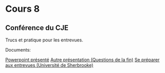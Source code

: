 # Cours 8 
<h2>Conférence du CJE</h2>
<p>Trucs et pratique pour les entrevues.</p>

<p>Documents:</p>
<a href="https://cmontmorency365-my.sharepoint.com/:p:/g/personal/lora_boisvert_cmontmorency_qc_ca/EYSF6R0rBElAipQUUqUujhcBVCxCJiXL-z7E8giEUppB_w?e=gs6sGd">Powerpoint présenté</a>
<a href="https://cmontmorency365-my.sharepoint.com/:p:/g/personal/lora_boisvert_cmontmorency_qc_ca/EbAQhk061CRMlXsuIH5LZ_8B0HDUWIscrH6DuJMuWIfDAQ?e=UdPRc7">Autre présentation (Questions de la fin)</a>
<a href="https://cmontmorency365-my.sharepoint.com/:b:/g/personal/lora_boisvert_cmontmorency_qc_ca/EX8dYqrpNsVHpvzDCXJ2naIBDuKzkEvUCkd-AMu2FqKX9g?e=omxN6P"> Se préparer aux entrevues (Université de Sherbrooke)</a>

